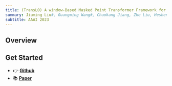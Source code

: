 ```yaml
---
title: (TransLO) A window-Based Masked Point Transformer Framework for Large-Scale Lidar Odometry
summary: Jiuming Liu#, Guangming Wang#, Chaokang Jiang, Zhe Liu, Hesheng Wang* (AAAI 2023)
subtitle: AAAI 2023
---
```



## Overview


## Get Started

- 👉 [**Github**](https://github.com/IRMVLab/TransLO)
- 📚 [**Paper**](https://ojs.aaai.org/index.php/AAAI/article/view/25256)
